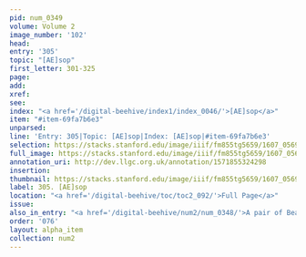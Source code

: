 ```yaml
---
pid: num_0349
volume: Volume 2
image_number: '102'
head:
entry: '305'
topic: "[AE]sop"
first_letter: 301-325
page:
add:
xref:
see:
index: "<a href='/digital-beehive/index1/index_0046/'>[AE]sop</a>"
item: "#item-69fa7b6e3"
unparsed:
line: 'Entry: 305|Topic: [AE]sop|Index: [AE]sop|#item-69fa7b6e3'
selection: https://stacks.stanford.edu/image/iiif/fm855tg5659/1607_0569/851,2663,1599,208/full/0/default.jpg
full_image: https://stacks.stanford.edu/image/iiif/fm855tg5659/1607_0569/full/full/0/default.jpg
annotation_uri: http://dev.llgc.org.uk/annotation/1571855324298
insertion:
thumbnail: https://stacks.stanford.edu/image/iiif/fm855tg5659/1607_0569/851,2663,600,180/250,/0/default.jpg
label: 305. [AE]sop
location: "<a href='/digital-beehive/toc/toc2_092/'>Full Page</a>"
issue:
also_in_entry: "<a href='/digital-beehive/num2/num_0348/'>A pair of Beads</a>"
order: '076'
layout: alpha_item
collection: num2
---
```

